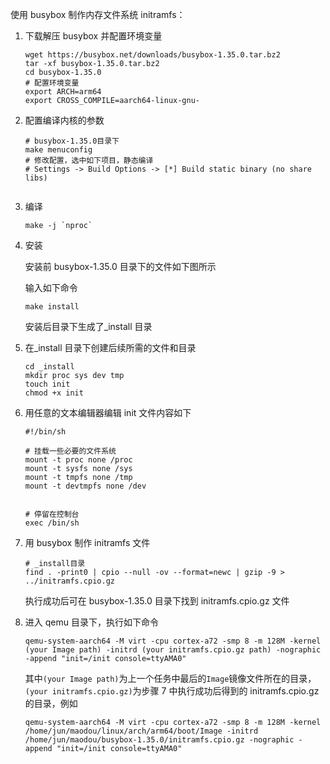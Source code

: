 使用 busybox 制作内存文件系统 initramfs：

1.  下载解压 busybox 并配置环境变量

    ```shell
    wget https://busybox.net/downloads/busybox-1.35.0.tar.bz2
    tar -xf busybox-1.35.0.tar.bz2
    cd busybox-1.35.0
    # 配置环境变量
    export ARCH=arm64
    export CROSS_COMPILE=aarch64-linux-gnu-
    ```

2.  配置编译内核的参数

    ```shell
    # busybox-1.35.0目录下
    make menuconfig
    # 修改配置，选中如下项目，静态编译
    # Settings -> Build Options -> [*] Build static binary (no share libs)


3.  编译

    ```shell
    make -j `nproc`
    ```

4.  安装

    安装前 busybox-1.35.0 目录下的文件如下图所示



    输入如下命令

    ```shell
    make install
    ```


    安装后目录下生成了\_install 目录

5.  在\_install 目录下创建后续所需的文件和目录

    ```shell
    cd _install
    mkdir proc sys dev tmp
    touch init
    chmod +x init
    ```

6.  用任意的文本编辑器编辑 init 文件内容如下

    ```shell
    #!/bin/sh

    # 挂载一些必要的文件系统
    mount -t proc none /proc
    mount -t sysfs none /sys
    mount -t tmpfs none /tmp
    mount -t devtmpfs none /dev


    # 停留在控制台
    exec /bin/sh
    ```

7.  用 busybox 制作 initramfs 文件

    ```shell
    # _install目录
    find . -print0 | cpio --null -ov --format=newc | gzip -9 > ../initramfs.cpio.gz
    ```

    执行成功后可在 busybox-1.35.0 目录下找到 initramfs.cpio.gz 文件

8.  进入 qemu 目录下，执行如下命令

    ```shell
    qemu-system-aarch64 -M virt -cpu cortex-a72 -smp 8 -m 128M -kernel (your Image path) -initrd (your initramfs.cpio.gz path) -nographic -append "init=/init console=ttyAMA0"
    ```

    其中`(your Image path)`为上一个任务中最后的`Image`镜像文件所在的目录，`(your initramfs.cpio.gz)`为步骤 7 中执行成功后得到的 initramfs.cpio.gz 的目录，例如

    ```shell
    qemu-system-aarch64 -M virt -cpu cortex-a72 -smp 8 -m 128M -kernel /home/jun/maodou/linux/arch/arm64/boot/Image -initrd /home/jun/maodou/busybox-1.35.0/initramfs.cpio.gz -nographic -append "init=/init console=ttyAMA0"
    ```